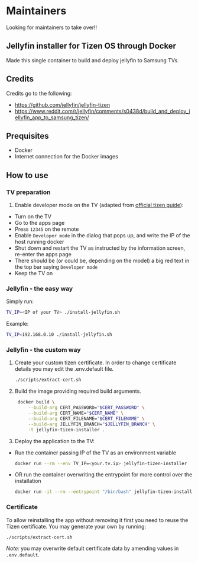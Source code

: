 # Maintainers

Looking for maintainers to take over!!

## Jellyfin installer for Tizen OS through Docker

Made this single container to build and deploy jellyfin to Samsung TVs.

## Credits

Credits go to the following:

- <https://github.com/jellyfin/jellyfin-tizen>
- <https://www.reddit.com/r/jellyfin/comments/s0438d/build_and_deploy_jellyfin_app_to_samsung_tizen/>

## Prequisites

- Docker
- Internet connection for the Docker images

## How to use

### TV preparation

1. Enable developer mode on the TV (adapted from [official tizen guide](https://developer.samsung.com/tv/develop/getting-started/using-sdk/tv-device)):

- Turn on the TV
- Go to the apps page
- Press `12345` on the remote
- Enable `Developer mode` in the dialog that pops up, and write the IP of the host running docker
- Shut down and restart the TV as instructed by the information screen, re-enter the apps page
- There should be (or could be, depending on the model) a big red text in the top bar saying `Developer mode`
- Keep the TV on

### Jellyfin - the easy way

Simply run:

```bash
TV_IP=<IP of your TV> ./install-jellyfin.sh
```

Example:

```bash
TV_IP=192.168.0.10 ./install-jellyfin.sh
```

### Jellyfin - the custom way

1. Create your custom tizen certificate. In order to change certificate details you may edit the .env.default file.

    ```bash
    ./scripts/extract-cert.sh
    ```

2. Build the image providing required build arguments.

   ```bash
    docker build \
        --build-arg CERT_PASSWORD="$CERT_PASSWORD" \
        --build-arg CERT_NAME="$CERT_NAME" \
        --build-arg CERT_FILENAME="$CERT_FILENAME" \
        --build-arg JELLYFIN_BRANCH="$JELLYFIN_BRANCH" \
        -t jellyfin-tizen-installer .
   ```

3. Deploy the application to the TV:

- Run the container passing IP of the TV as an environment variable

    ```bash
    docker run --rm --env TV_IP=<your.tv.ip> jellyfin-tizen-installer
    ```

- OR run the container overwriting the entrypoint for more control over the installation

    ```bash
    docker run -it --rm --entrypoint "/bin/bash" jellyfin-tizen-installer
    ```

### Certificate

To allow reinstalling the app without removing it first you need to reuse the Tizen certificate.
You may generate your own by running:

```bash
./scripts/extract-cert.sh
```

*Note:* you may overwrite default certificate data by amending values in `.env.default`.

